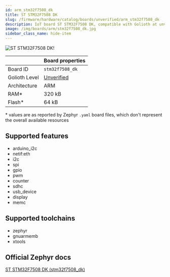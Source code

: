 ```yaml
---
id: arm_stm32f7508_dk
title: ST STM32F7508 DK
slug: /firmware/hardware/catalog/boards/unverified/arm_stm32f7508_dk
description: IoT board ST STM32F7508 DK, compatible with Golioth at unverified level.
image: /img/boards/arm/stm32f7508_dk.jpg
sidebar_class_name: hide-item
---
```


[//]: # (This is an auto-generated file, do not edit! Changes to it will be lost upon re-generation)

![ST STM32F7508 DK!](/img/boards/arm/stm32f7508_dk.jpg "ST STM32F7508 DK")

|                | Board properties     |
| -------------  | -------------------- |
| Board ID       | `stm32f7508_dk` |
| Golioth Level  | [Unverified](/firmware/hardware#unverified-boards) |
| Architecture   | ARM |
| RAM*           | 320 kB |
| Flash*         | 64 kB |

\* values are as reported by Zephyr `.yaml` board files, which don't represent the overall available resources



## Supported features

* arduino_i2c
* netif:eth
* i2c
* spi
* gpio
* pwm
* counter
* sdhc
* usb_device
* display
* memc

## Supported toolchains

* zephyr
* gnuarmemb
* xtools

## Official Zephyr docs

[ST STM32F7508 DK (stm32f7508_dk)](https://docs.zephyrproject.org/latest/boards/arm/stm32f7508_dk/doc/index.html)
